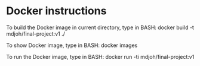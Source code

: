 # Docker instructions
To build the Docker image in current directory, type in BASH: docker build -t mdjoh/final-project:v1 ./

To show Docker image, type in BASH: docker images

To run the Docker image, type in BASH: docker run -ti mdjoh/final-project:v1
